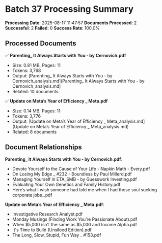 # Batch 37 Processing Summary

**Processing Date**: 2025-08-17 11:47:57
**Documents Processed**: 2
**Successful**: 2
**Failed**: 0
**Success Rate**: 100.0%

## Processed Documents

✅ **Parenting_ It Always Starts with You - by Cernovich.pdf**
   - Size: 0.81 MB, Pages: 11
   - Tokens: 3,768
   - Output: [Parenting_ It Always Starts with You - by Cernovich_analysis.md](Parenting_ It Always Starts with You - by Cernovich_analysis.md)
   - Related: 10 documents

✅ **Update on Meta’s Year of Efficiency _ Meta.pdf**
   - Size: 0.14 MB, Pages: 11
   - Tokens: 3,776
   - Output: [Update on Meta’s Year of Efficiency _ Meta_analysis.md](Update on Meta’s Year of Efficiency _ Meta_analysis.md)
   - Related: 8 documents

## Document Relationships

**Parenting_ It Always Starts with You - by Cernovich.pdf**:
  - Devote Yourself to the Cause of Your Life - Napkin Math - Every.pdf
  - On Losing My Edge _ #232 - Boundless by Paul Millerd.pdf
  - Managing Yourself in ETA_SMB - by Guesswork Investing.pdf
  - Evaluating Your Own Genetics and Family History.pdf
  - Here’s what I wish someone had told me when I had those soul sucking corporate jobs_.pdf

**Update on Meta’s Year of Efficiency _ Meta.pdf**:
  - Investigative Research Analyst.pdf
  - Monday Musings (Finding Work You’re Passionate About).pdf
  - When $5,000 isn't the same as $5,000 and Income Alpha.pdf
  - It's Time to Build (Unsiloed Edition).pdf
  - The Long, Slow, Stupid, Fun Way _ #153.pdf
